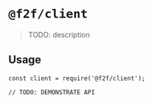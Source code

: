 # `@f2f/client`

> TODO: description

## Usage

```
const client = require('@f2f/client');

// TODO: DEMONSTRATE API
```
